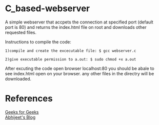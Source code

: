 # C_based-webserver
A simple webserver that accpets the connection at specified port (default port is 80) and returns the index.html file on root and downloads other requested files.

Instructions to compile the code:

    1)compile and create the excecutable file: $ gcc webserver.c 
  
    2)give executable permission to a.out: $ sudo chmod +x a.out
  
After excuting the code open browser localhost:80 you should be abale to see index.html open on your browser.
any other files in the directry will be downloaded.


# References
[Geeks for Geeks](https://www.geeksforgeeks.org/socket-programming-cc/)</br>
[Abhijeet's Blog](https://blog.abhi.host/blog/)</br>


  
